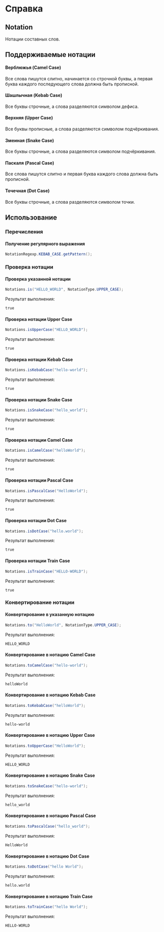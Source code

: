 # Справка
## Notation
Нотации составных слов.

## Поддерживаемые нотации
#### Верблюжья (Camel Case)
Все слова пишутся слитно, начинается со строчной буквы, а первая буква каждого последующего слова должна быть прописной.

#### Шашлычная (Kebab Case)
Все буквы строчные, а слова разделяются символом дефиса.

#### Верхняя (Upper Case)
Все буквы прописные, а слова разделяются символом подчёркивания.

#### Змеиная (Snake Case)
Все буквы строчные, а слова разделяются символом подчёркивания.

#### Паскаля (Pascal Case)
Все слова пишутся слитно и первая буква каждого слова должна быть прописной.

#### Точечная (Dot Case)
Все буквы строчные, а слова разделяются символом точки.

## Использование
### Перечисления
#### Получение регулярного выражения
```java
NotationRegexp.KEBAB_CASE.getPattern();
```

### Проверка нотации
#### Проверка указанной нотации
```java
Notations.is("HELLO_WORLD", NotationType.UPPER_CASE);
```

Результат выполнения:
```
true
```

#### Проверка нотации Upper Case
```java
Notations.isUpperCase("HELLO_WORLD");
```

Результат выполнения:
```
true
```

#### Проверка нотации Kebab Case
```java
Notations.isKebabCase("hello-world");
```

Результат выполнения:
```
true
```

#### Проверка нотации Snake Case
```java
Notations.isSnakeCase("hello_world");
```

Результат выполнения:
```
true
```

#### Проверка нотации Camel Case
```java
Notations.isCamelCase("helloWorld");
```

Результат выполнения:
```
true
```

#### Проверка нотации Pascal Case
```java
Notations.isPascalCase("HelloWorld");
```

Результат выполнения:
```
true
```

#### Проверка нотации Dot Case
```java
Notations.isDotCase("hello.world");
```

Результат выполнения:
```
true
```

#### Проверка нотации Train Case
```java
Notations.isTrainCase("HELLO-WORLD");
```

Результат выполнения:
```
true
```

### Конвертирование нотации
#### Конвертирование в указанную нотацию
```java
Notations.to("HelloWorld", NotationType.UPPER_CASE);
```

Результат выполнения:
```
HELLO_WORLD
```

#### Конвертирование в нотацию Camel Case
```java
Notations.toCamelCase("hello-world");
```

Результат выполнения:
```
helloWorld
```

#### Конвертирование в нотацию Kebab Case
```java
Notations.toKebabCase("helloWorld");
```

Результат выполнения:
```
hello-world
```

#### Конвертирование в нотацию Upper Case
```java
Notations.toUpperCase("HelloWorld");
```

Результат выполнения:
```
HELLO_WORLD
```

#### Конвертирование в нотацию Snake Case
```java
Notations.toSnakeCase("hello-world");
```

Результат выполнения:
```
hello_world
```

#### Конвертирование в нотацию Pascal Case
```java
Notations.toPascalCase("hello_world");
```

Результат выполнения:
```
HelloWorld
```

#### Конвертирование в нотацию Dot Case
```java
Notations.toDotCase("hello World");
```

Результат выполнения:
```
hello.world
```

#### Конвертирование в нотацию Train Case
```java
Notations.toTrainCase("hello World");
```

Результат выполнения:
```
HELLO-WORLD
```